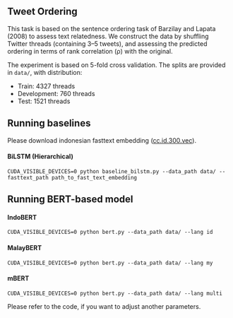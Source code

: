 ## Tweet Ordering

This task is based on the sentence ordering task of Barzilay and Lapata (2008) to assess text relatedness. 
We construct the data by shuffling Twitter threads (containing 3–5 tweets), and assessing the predicted
ordering in terms of rank correlation (ρ) with the original.

The experiment is based on 5-fold cross validation. The splits are provided in `data/`, with distribution:
* Train: 4327 threads
* Development: 760 threads 
* Test: 1521 threads


## Running baselines

Please download indonesian fasttext embedding ([cc.id.300.vec](https://fasttext.cc/docs/en/crawl-vectors.html)).
#### BiLSTM (Hierarchical)
```
CUDA_VISIBLE_DEVICES=0 python baseline_bilstm.py --data_path data/ --fasttext_path path_to_fast_text_embedding
```

## Running BERT-based model
#### IndoBERT
```
CUDA_VISIBLE_DEVICES=0 python bert.py --data_path data/ --lang id
```
#### MalayBERT
```
CUDA_VISIBLE_DEVICES=0 python bert.py --data_path data/ --lang my
```
#### mBERT
```
CUDA_VISIBLE_DEVICES=0 python bert.py --data_path data/ --lang multi
```

Please refer to the code, if you want to adjust another parameters.
